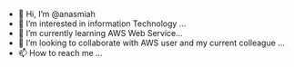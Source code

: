- 👋 Hi, I’m @anasmiah
- 👀 I’m interested in information Technology ...
- 🌱 I’m currently learning AWS Web Service...
- 💞️ I’m looking to collaborate with AWS user and my current colleague ...
- 📫 How to reach me ...

<!---
anasmiah/anasmiah is a ✨ special ✨ repository because its `README.md` (this file) appears on your GitHub profile.
You can click the Preview link to take a look at your changes.
--->
